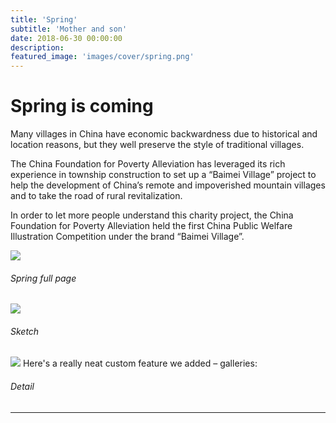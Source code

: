 ```yaml
---
title: 'Spring'
subtitle: 'Mother and son'
date: 2018-06-30 00:00:00
description: 
featured_image: 'images/cover/spring.png'
---
```


# Spring is coming

Many villages in China have economic backwardness due to historical and location reasons, but they well preserve the style of traditional villages. 

The China Foundation for Poverty Alleviation has leveraged its rich experience in township construction to set up a “Baimei Village” project to help the development of China’s remote and impoverished mountain villages and to take the road of rural revitalization. 

In order to let more people understand this charity project, the China Foundation for Poverty Alleviation held the first China Public Welfare Illustration Competition under the brand “Baimei Village”.


![]({{site.baseurl}}/images/spring/illustration.jpg) 
###### Spring full page
![]({{site.baseurl}}/images/spring/sketch.jpg)
###### Sketch
![]({{site.baseurl}}/images/spring/detail.jpg)
Here's a really neat custom feature we added – galleries:
###### Detail

---


